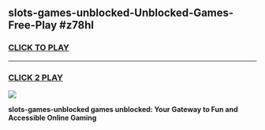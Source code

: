 
## slots-games-unblocked-Unblocked-Games-Free-Play #z78hl
<h3>
<a href="https://us.freeplayer.one?title=slots-games-unblocked&ref=9M">CLICK TO PLAY</a></h3>
<hr>

<h3>
<a href="https://us.freeplayer.one?title=slots-games-unblocked&ref=9M">CLICK 2 PLAY</a>
  
</h3>

<a href="https://us.freeplayer.one?title=slots-games-unblocked&ref=9M"><img src="https://clearcache.store/games.png"></a>


**slots-games-unblocked games unblocked: Your Gateway to Fun and Accessible Online Gaming**
